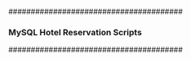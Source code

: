 #######################################
### MySQL Hotel Reservation Scripts ###
#######################################
